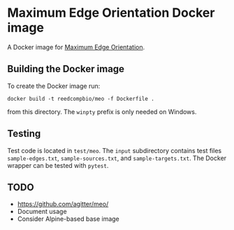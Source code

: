 # Maximum Edge Orientation Docker image

A Docker image for [Maximum Edge Orientation](https://github.com/agitter/meo/).

## Building the Docker image

To create the Docker image run:
```
docker build -t reedcompbio/meo -f Dockerfile .
```
from this directory.
The `winpty` prefix is only needed on Windows.

## Testing
Test code is located in `test/meo`.
The `input` subdirectory contains test files `sample-edges.txt`, `sample-sources.txt`, and `sample-targets.txt`.
The Docker wrapper can be tested with `pytest`.

## TODO
- https://github.com/agitter/meo/
- Document usage
- Consider Alpine-based base image
